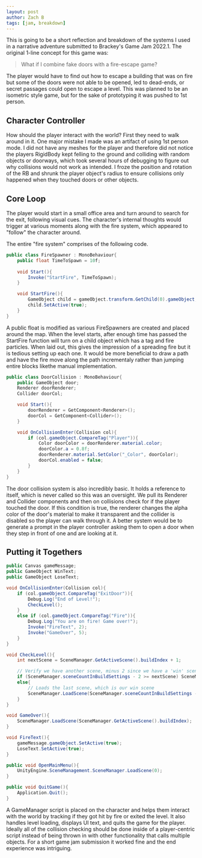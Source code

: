 ```yaml
---
layout: post
author: Zach B
tags: [jam, breakdown]
---
```


This is going to be a short reflection and breakdown of the systems I used in a narrative adventure submitted to  Brackey's Game Jam 2022.1. The original 1-line concept for this game was:

> What if I combine fake doors with a fire-escape game? 

The player would have to find out how to escape a building that was on fire but some of the doors were not able to be opened, led to dead-ends, or secret passages could open to escape a level. This was planned to be an isometric style game, but for the sake of prototyping it was pushed to 1st person. 

## Character Controller

How should the player interact with the world? First they need to walk around in it. One major mistake I made was an artifact of using 1st person mode. I did not have any meshes for the player and therefore did not notice the players RigidBody kept felling to the ground and colliding with random objects or doorways, which took several hours of debugging to figure out why collisions would not work as intended. I froze the position and rotation of the RB and shrunk the player object's radius to ensure collisions only happened when they touched doors or other objects. 

## Core Loop

The player would start in a small office area and turn around to search for the exit, following visual cues. The character's internal thoughts would trigger at various moments along with the fire system, which appeared to "follow" the character around. 

The entire "fire system" comprises of the following code. 

```c#
public class FireSpawner : MonoBehaviour{
    public float TimeToSpawn = 10f;
    
    void Start(){
        Invoke("StartFire", TimeToSpawn);
    }

    void StartFire(){
        GameObject child = gameObject.transform.GetChild(0).gameObject;
        child.SetActive(true);
    }
}
```

A public float is modified as various FireSpawners are created and placed around the map. When the level starts, after enough time has passed the StartFire function will turn on a child object which has a tag and fire particles. When laid out, this gives the impression of a spreading fire but it is tedious setting up each one. It would be more beneficial to draw a path and have the fire move along the path incrementaly rather than jumping entire blocks likethe manual implementation. 


```c#
public class DoorCollision : MonoBehaviour{
    public GameObject door;
    Renderer doorRenderer;
    Collider doorCol;

    void Start(){
        doorRenderer = GetComponent<Renderer>();
        doorCol = GetComponent<Collider>();
    }

    void OnCollisionEnter(Collision col){
        if (col.gameObject.CompareTag("Player")){
            Color doorColor = doorRenderer.material.color;
            doorColor.a = 0.8f;
            doorRenderer.material.SetColor("_Color", doorColor);
            doorCol.enabled = false;
        }
    }
}
```

The door collision system is also incredibly basic. It holds a reference to itself, which is never called so this was an oversight. We pull its Renderer and Collider components and then on collisions check for if the player touched the door. If this condition is true, the renderer changes the alpha color of the door's material to make it transparent and the collider is disabled so the player can walk through it. A better system would be to generate a prompt in the player controller asking them to open a door when they step in front of one and are looking at it.

## Putting it Togethers

```c#
public Canvas gameMessage;
public GameObject WinText;
public GameObject LoseText;

void OnCollisionEnter(Collision col){
    if (col.gameObject.CompareTag("ExitDoor")){
        Debug.Log("End of Level!");
        CheckLevel();
    }
    else if (col.gameObject.CompareTag("Fire")){
        Debug.Log("You are on fire! Game over!");
        Invoke("FireText", 2);
        Invoke("GameOver", 5);
    }
}

void CheckLevel(){
    int nextScene = SceneManager.GetActiveScene().buildIndex + 1;

    // Verify we have another scene, minus 2 since we have a 'win' scene
    if (SceneManager.sceneCountInBuildSettings - 2 >= nextScene) SceneManager.LoadScene(nextScene);
    else{
        // Loads the last scene, which is our win scene
        SceneManager.LoadScene(SceneManager.sceneCountInBuildSettings - 1);   
    }
}

void GameOver(){
    SceneManager.LoadScene(SceneManager.GetActiveScene().buildIndex);
}

void FireText(){
    gameMessage.gameObject.SetActive(true);
    LoseText.SetActive(true);
}

public void OpenMainMenu(){
    UnityEngine.SceneManagement.SceneManager.LoadScene(0);
}

public void QuitGame(){
    Application.Quit();
}
```

A GameManager script is placed on the character and helps them interact with the world by tracking if they got hit by fire or exited the level. It also handles level loading, displays UI text, and quits the game for the player. Ideally all of the collision checking should be done inside of a player-centric script instead of being thrown in with other functionality that calls multiple objects. For a short game jam submission it worked fine and the end experience was intriguing.  

